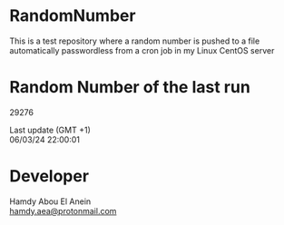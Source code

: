 # RandomNumber    
This is a test repository where a random number is pushed to a file automatically passwordless from a cron job in my Linux CentOS server    
# Random Number of the last run   
29276
      
Last update (GMT +1)    
06/03/24 22:00:01
# Developer    
Hamdy Abou El Anein   
hamdy.aea@protonmail.com
